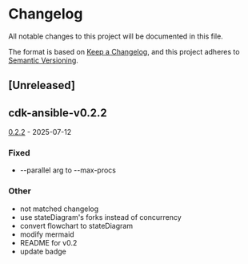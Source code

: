 # Changelog

All notable changes to this project will be documented in this file.

The format is based on [Keep a Changelog](https://keepachangelog.com/en/1.0.0/),
and this project adheres to [Semantic Versioning](https://semver.org/spec/v2.0.0.html).

## [Unreleased]
## cdk-ansible-v0.2.2

[0.2.2](https://github.com/pollenjp/cdk-ansible/compare/cdk-ansible-v0.2.1...cdk-ansible-v0.2.2) - 2025-07-12

### Fixed

- --parallel arg to --max-procs

### Other

- not matched changelog
- use stateDiagram's forks instead of concurrency
- convert flowchart to stateDiagram
- modify mermaid
- README for v0.2
- update badge
